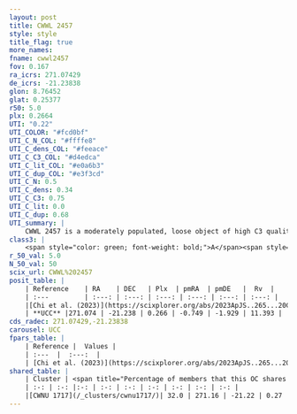 ```yaml
---
layout: post
title: CWWL 2457
style: style
title_flag: true
more_names: 
fname: cwwl2457
fov: 0.167
ra_icrs: 271.07429
de_icrs: -21.23838
glon: 8.76452
glat: 0.25377
r50: 5.0
plx: 0.2664
UTI: "0.22"
UTI_COLOR: "#fcd0bf"
UTI_C_N_COL: "#ffffe8"
UTI_C_dens_COL: "#feeace"
UTI_C_C3_COL: "#d4edca"
UTI_C_lit_COL: "#e0a6b3"
UTI_C_dup_COL: "#e3f3cd"
UTI_C_N: 0.5
UTI_C_dens: 0.34
UTI_C_C3: 0.75
UTI_C_lit: 0.0
UTI_C_dup: 0.68
UTI_summary: |
    CWWL 2457 is a moderately populated, loose object of high C3 quality. It was recently reported in the literature.<br><br>This is likely a unique object, which shares a moderate percentage of members with at least one previously reported entry.
class3: |
    <span style="color: green; font-weight: bold;">A</span><span style="color: #FFC300; font-weight: bold;">B</span>
r_50_val: 5.0
N_50_val: 50
scix_url: CWWL%202457
posit_table: |
    | Reference    | RA    | DEC   | Plx  | pmRA  | pmDE   |  Rv  |
    | :---         | :---: | :---: | :---: | :---: | :---: | :---: |
    |[Chi et al. (2023)](https://scixplorer.org/abs/2023ApJS..265...20C) | 271.006 | -21.275 | 0.272 | -0.711 | -1.94 | -- |
    | **UCC** |271.074 | -21.238 | 0.266 | -0.749 | -1.929 | 11.393 | 
cds_radec: 271.07429,-21.23838
carousel: UCC
fpars_table: |
    | Reference |  Values |
    | :---  |  :---:  |
    | [Chi et al. (2023)](https://scixplorer.org/abs/2023ApJS..265...20C) | `Age=0.1, Z=0.03` |
shared_table: |
    | Cluster | <span title="Percentage of members that this OC shares with the ones listed">%</span>   | RA   | DEC   | Plx   | pmRA  | pmDE  | Rv | UTI |
    | :-: | :-: |:-: | :-: | :-: | :-: | :-: | :-: | :-: |
    |[CWNU 1717](/_clusters/cwnu1717/)| 32.0 | 271.16 | -21.22 | 0.27 | -0.8 | -1.95 | 3.34 |0.48 |
---
```

